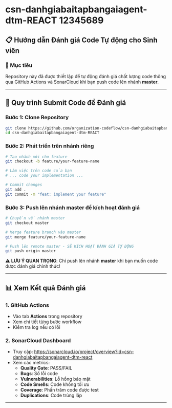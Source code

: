 # csn-danhgiabaitapbangaiagent-dtm-REACT 12345689
## 📋 Hướng dẫn Đánh giá Code Tự động cho Sinh viên

### 🎯 Mục tiêu
Repository này đã được thiết lập để tự động đánh giá chất lượng code thông qua GitHub Actions và SonarCloud khi bạn push code lên nhánh **master**.

---

## 🚀 Quy trình Submit Code để Đánh giá

### Bước 1: Clone Repository
```bash
git clone https://github.com/organization-codeflow/csn-danhgiabaitapbangaiagent-dtm-REACT.git
cd csn-danhgiabaitapbangaiagent-dtm-REACT
```

### Bước 2: Phát triển trên nhánh riêng
```bash
# Tạo nhánh mới cho feature
git checkout -b feature/your-feature-name

# Làm việc trên code của bạn
# ... code your implementation ...

# Commit changes
git add .
git commit -m "feat: implement your feature"
```

### Bước 3: Push lên nhánh master để kích hoạt đánh giá
```bash
# Chuyển về nhánh master
git checkout master

# Merge feature branch vào master
git merge feature/your-feature-name

# Push lên remote master - SẼ KÍCH HOẠT ĐÁNH GIÁ TỰ ĐỘNG
git push origin master
```

⚠️ **LƯU Ý QUAN TRỌNG**: Chỉ push lên nhánh **master** khi bạn muốn code được đánh giá chính thức!

---

## 📊 Xem Kết quả Đánh giá

### 1. GitHub Actions
- Vào tab **Actions** trong repository
- Xem chi tiết từng bước workflow
- Kiểm tra log nếu có lỗi

### 2. SonarCloud Dashboard
- Truy cập: https://sonarcloud.io/project/overview?id=csn-danhgiabaitapbangaiagent-dtm-react
- Xem các metrics:
  - **Quality Gate**: PASS/FAIL
  - **Bugs**: Số lỗi code
  - **Vulnerabilities**: Lỗ hổng bảo mật
  - **Code Smells**: Code không tối ưu
  - **Coverage**: Phần trăm code được test
  - **Duplications**: Code trùng lặp
---
